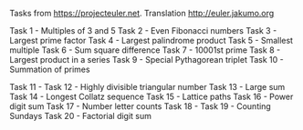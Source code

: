 Tasks from https://projecteuler.net.
Translation http://euler.jakumo.org
  
Task 1 - Multiples of 3 and 5
Task 2 - Even Fibonacci numbers
Task 3 - Largest prime factor
Task 4 - Largest palindrome product
Task 5 - Smallest multiple
Task 6 - Sum square difference
Task 7 - 10001st prime
Task 8 - Largest product in a series
Task 9 - Special Pythagorean triplet
Task 10 - Summation of primes

Task 11 - 
Task 12 - Highly divisible triangular number
Task 13 - Large sum
Task 14 - Longest Collatz sequence
Task 15 - Lattice paths
Task 16 - Power digit sum
Task 17 - Number letter counts
Task 18 - 
Task 19 - Counting Sundays
Task 20 - Factorial digit sum
